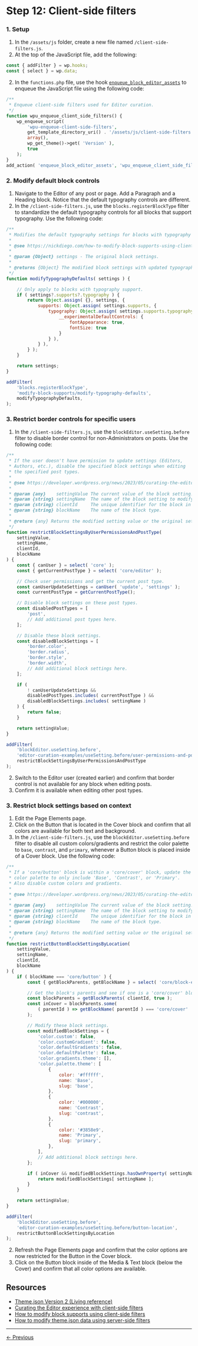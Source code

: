 # Step 12: Client-side filters

### 1. Setup
1. In the `/assets/js` folder, create a new file named `/client-side-filters.js`.
2. At the top of the JavaScript file, add the following: 
```js
const { addFilter } = wp.hooks;
const { select } = wp.data;
```
2. In the `functions.php` file, use the hook [`enqueue_block_editor_assets`](https://developer.wordpress.org/reference/hooks/enqueue_block_editor_assets/) to enqueue the JavaScript file using the following code:
```php
/**
 * Enqueue client-side filters used for Editor curation.
 */
function wpu_enqueue_client_side_filters() {
	wp_enqueue_script( 
		'wpu-enqueue-client-side-filters', 
		get_template_directory_uri() . '/assets/js/client-side-filters.js', 
		array(),
		wp_get_theme()->get( 'Version' ),
		true
	);
}
add_action( 'enqueue_block_editor_assets', 'wpu_enqueue_client_side_filters' );
```

### 2. Modify default block controls
1. Navigate to the Editor of any post or page. Add a Paragraph and a Heading block. Notice that the default typography controls are different.
2. In the `/client-side-filters.js`, use the `blocks.registerBlockType` filter to standardize the default typography controls for all blocks that support typography. Use the following code:
```js
/**
 * Modifies the default typography settings for blocks with typography support.
 * 
 * @see https://nickdiego.com/how-to-modify-block-supports-using-client-side-filters/
 * 
 * @param {Object} settings - The original block settings.
 * 
 * @returns {Object} The modified block settings with updated typography defaults.
 */
function modifyTypographyDefaults( settings ) {

	// Only apply to blocks with typography support.
	if ( settings?.supports?.typography ) {
		return Object.assign( {}, settings, {
			supports: Object.assign( settings.supports, {
				typography: Object.assign( settings.supports.typography, {
					__experimentalDefaultControls: {
						fontAppearance: true,
						fontSize: true
					}
				} ),
			} ),
		} );
	}

	return settings;
}

addFilter(
	'blocks.registerBlockType',
	'modify-block-supports/modify-typography-defaults',
	modifyTypographyDefaults,
);
```
### 3. Restrict border controls for specific users
1. In the `/client-side-filters.js`, use the `blockEditor.useSetting.before` filter to disable border control for non-Administrators on posts. Use the following code:
```js
/**
 * If the user doesn't have permission to update settings (Editors,
 * Authors, etc.), disable the specified block settings when editing
 * the specified post types.
 * 
 * @see https://developer.wordpress.org/news/2023/05/curating-the-editor-experience-with-client-side-filters/
 *
 * @param {any}    settingValue The current value of the block setting.
 * @param {string} settingName  The name of the block setting to modify.
 * @param {string} clientId     The unique identifier for the block in the client.
 * @param {string} blockName    The name of the block type.
 * 
 * @return {any} Returns the modified setting value or the original setting value.
 */
function restrictBlockSettingsByUserPermissionsAndPostType(
	settingValue,
	settingName,
	clientId,
	blockName
) {
	const { canUser } = select( 'core' );
	const { getCurrentPostType } = select( 'core/editor' );

	// Check user permissions and get the current post type.
	const canUserUpdateSettings = canUser( 'update', 'settings' );
	const currentPostType = getCurrentPostType();

	// Disable block settings on these post types.
	const disabledPostTypes = [
		'post',
		// Add additional post types here.
	];

	// Disable these block settings.
	const disabledBlockSettings = [
		'border.color',
		'border.radius',
		'border.style',
		'border.width',
		// Add additional block settings here.
	];

	if (
		! canUserUpdateSettings &&
		disabledPostTypes.includes( currentPostType ) &&
		disabledBlockSettings.includes( settingName )
	) {
		return false;
	}

	return settingValue;
}

addFilter(
	'blockEditor.useSetting.before',
	'editor-curation-examples/useSetting.before/user-permissions-and-post-type',
	restrictBlockSettingsByUserPermissionsAndPostType
);
```
2. Switch to the Editor user (created earlier) and confirm that border control is not available for any block when editing posts. 
3. Confirm it is available when editing other post types.

### 3. Restrict block settings based on context
1. Edit the Page Elements page.
2. Click on the Button that is located in the Cover block and confirm that all colors are available for both text and background.  
3. In the `/client-side-filters.js`, use the `blockEditor.useSetting.before` filter to disable all custom colors/gradients and restrict the color palette to `base`, `contrast`, and `primary`, whenever a Button block is placed inside of a Cover block. Use the following code:
```js
/**
 * If a 'core/button' block is within a 'core/cover' block, update the
 * color palette to only include 'Base', 'Contrast', or 'Primary'. 
 * Also disable custom colors and gradients.
 * 
 * @see https://developer.wordpress.org/news/2023/05/curating-the-editor-experience-with-client-side-filters/
 *
 * @param {any}    settingValue The current value of the block setting.
 * @param {string} settingName  The name of the block setting to modify.
 * @param {string} clientId     The unique identifier for the block in the client.
 * @param {string} blockName    The name of the block type.
 * 
 * @return {any} Returns the modified setting value or the original setting value.
 */
function restrictButtonBlockSettingsByLocation(
	settingValue,
	settingName,
	clientId,
	blockName
) {
	if ( blockName === 'core/button' ) {
		const { getBlockParents, getBlockName } = select( 'core/block-editor' );

		// Get the block's parents and see if one is a 'core/cover' block.
		const blockParents = getBlockParents( clientId, true );
		const inCover = blockParents.some(
			( parentId ) => getBlockName( parentId ) === 'core/cover'
		);

		// Modify these block settings.
		const modifiedBlockSettings = {
			'color.custom': false,
			'color.customGradient': false,
			'color.defaultGradients': false,
			'color.defaultPalette': false,
			'color.gradients.theme': [],
			'color.palette.theme': [
				{
					color: '#ffffff',
					name: 'Base',
					slug: 'base',
				},
				{
					color: '#000000',
					name: 'Contrast',
					slug: 'contrast',
				},
                {
					color: '#3858e9',
					name: 'Primary',
					slug: 'primary',
				},
			],
			// Add additional block settings here.
		};

		if ( inCover && modifiedBlockSettings.hasOwnProperty( settingName ) ) {
			return modifiedBlockSettings[ settingName ];
		}
	}

	return settingValue;
}

addFilter(
	'blockEditor.useSetting.before',
	'editor-curation-examples/useSetting.before/button-location',
	restrictButtonBlockSettingsByLocation
);
```
2. Refresh the Page Elements page and confirm that the color options are now restricted for the Button in the Cover block.
3. Click on the Button block inside of the Media & Text block (below the Cover) and confirm that all color options are available.

## Resources
- [Theme.json Version 2 (Living reference)](https://developer.wordpress.org/block-editor/reference-guides/theme-json-reference/theme-json-living/)
- [Curating the Editor experience with client-side filters](https://developer.wordpress.org/news/2023/05/curating-the-editor-experience-with-client-side-filters/)
- [How to modify block supports using client-side filters](https://nickdiego.com/how-to-modify-block-supports-using-client-side-filters/)
- [How to modify theme.json data using server-side filters](https://developer.wordpress.org/news/2023/07/how-to-modify-theme-json-data-using-server-side-filters/)

---
[← Previous](/steps/step-11/readme.md)
